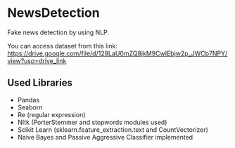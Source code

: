 # NewsDetection
Fake news detection by using NLP.

You can access dataset from this link: https://drive.google.com/file/d/128LaU0mZQ8jkM9CwIEbjw2p_JWCb7NPY/view?usp=drive_link

## Used Libraries
* Pandas
* Seaborn
* Re (regular expression)
* Nltk  (PorterStemmer and stopwords modules used)
* Scikit Learn (sklearn.feature_extraction.text and CountVectorizer)
* Naive Bayes and Passive Aggressive Classifier implemented
